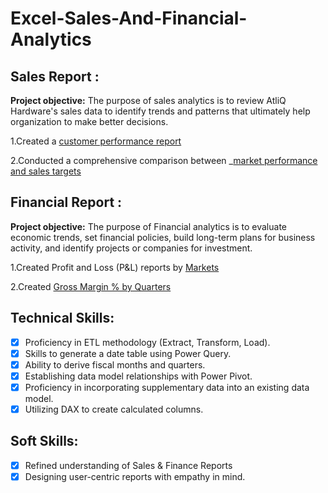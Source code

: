 # Excel-Sales-And-Financial-Analytics

## Sales Report :
**Project objective:**
The purpose of sales analytics is to review AtliQ Hardware's sales data to identify trends and patterns that ultimately help organization to  make better decisions.

1.Created a [customer performance report](https://github.com/MonikaVSN/Excel-Sales-And-Financial-Analytics/blob/main/customer%20performance%20report.pdf)

2.Conducted a comprehensive comparison between _[market performance and sales targets](https://github.com/MonikaVSN/Excel-Sales-And-Financial-Analytics/blob/main/Market%20performance%20Vs%20Target%20report.pdf)

## Financial Report :
**Project objective:**
The purpose of Financial analytics is to evaluate economic trends, set financial policies, build long-term plans for business activity, and identify projects or companies for investment.

1.Created Profit and Loss (P&L) reports by [Markets](https://github.com/MonikaVSN/Excel-Sales-And-Financial-Analytics/blob/main/Profit%20and%20Loss%20for%20markets.pdf)

2.Created [Gross Margin % by Quarters](https://github.com/MonikaVSN/Excel-Sales-And-Financial-Analytics/blob/main/GM%20%25%20by%20Quarters.pdf)


## Technical Skills:
- [x]	Proficiency in ETL methodology (Extract, Transform, Load).
- [x]	Skills to generate a date table using Power Query.
- [x]	Ability to derive fiscal months and quarters.
- [x]	Establishing data model relationships with Power Pivot.
- [x]	Proficiency in incorporating supplementary data into an existing data model.
- [x]	Utilizing DAX to create calculated columns.

## Soft Skills:
- [x]	Refined understanding of Sales & Finance Reports
- [x]	Designing user-centric reports with empathy in mind.
